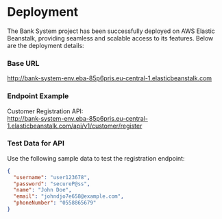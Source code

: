 # Deployment

The Bank System project has been successfully deployed on AWS Elastic Beanstalk, providing seamless and scalable access to its features. Below are the deployment details:

### Base URL
http://bank-system-env.eba-85p6pris.eu-central-1.elasticbeanstalk.com

### Endpoint Example
Customer Registration API:  
http://bank-system-env.eba-85p6pris.eu-central-1.elasticbeanstalk.com/api/v1/customer/register

### Test Data for API
Use the following sample data to test the registration endpoint:
```json
{
  "username": "user123678",
  "password": "secureP@ss",
  "name": "John Doe",
  "email": "johndjo7e658@example.com",
  "phoneNumber": "0558865679"
}

